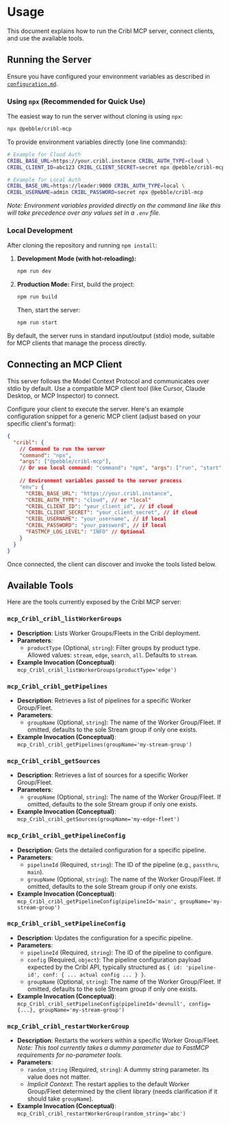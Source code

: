 # Usage

This document explains how to run the Cribl MCP server, connect clients, and use the available tools.

## Running the Server

Ensure you have configured your environment variables as described in [`configuration.md`](./configuration.md).

### Using `npx` (Recommended for Quick Use)

The easiest way to run the server without cloning is using `npx`:

```bash
npx @pebble/cribl-mcp
```

To provide environment variables directly (one line commands):

```bash
# Example for Cloud Auth
CRIBL_BASE_URL=https://your.cribl.instance CRIBL_AUTH_TYPE=cloud \
CRIBL_CLIENT_ID=abc123 CRIBL_CLIENT_SECRET=secret npx @pebble/cribl-mcp

# Example for Local Auth
CRIBL_BASE_URL=https://leader:9000 CRIBL_AUTH_TYPE=local \
CRIBL_USERNAME=admin CRIBL_PASSWORD=secret npx @pebble/cribl-mcp
```

*Note: Environment variables provided directly on the command line like this will take precedence over any values set in a `.env` file.*

### Local Development

After cloning the repository and running `npm install`:

1.  **Development Mode (with hot-reloading):**
    ```bash
    npm run dev
    ```
2.  **Production Mode:**
    First, build the project:
    ```bash
    npm run build
    ```
    Then, start the server:
    ```bash
    npm run start
    ```

By default, the server runs in standard input/output (stdio) mode, suitable for MCP clients that manage the process directly.

## Connecting an MCP Client

This server follows the Model Context Protocol and communicates over stdio by default. Use a compatible MCP client tool (like Cursor, Claude Desktop, or MCP Inspector) to connect.

Configure your client to execute the server. Here's an example configuration snippet for a generic MCP client (adjust based on your specific client's format):

```json
{
  "cribl": {
    // Command to run the server
    "command": "npx", 
    "args": ["@pebble/cribl-mcp"],
    // Or use local command: "command": "npm", "args": ["run", "start"]
    
    // Environment variables passed to the server process
    "env": {
      "CRIBL_BASE_URL": "https://your.cribl.instance",
      "CRIBL_AUTH_TYPE": "cloud", // or "local"
      "CRIBL_CLIENT_ID": "your_client_id", // if cloud
      "CRIBL_CLIENT_SECRET": "your_client_secret", // if cloud
      "CRIBL_USERNAME": "your_username", // if local
      "CRIBL_PASSWORD": "your_password", // if local
      "FASTMCP_LOG_LEVEL": "INFO" // Optional
    }
  }
}
```

Once connected, the client can discover and invoke the tools listed below.

## Available Tools

Here are the tools currently exposed by the Cribl MCP server:

### `mcp_Cribl_cribl_listWorkerGroups`

*   **Description**: Lists Worker Groups/Fleets in the Cribl deployment.
*   **Parameters**:
    *   `productType` (Optional, `string`): Filter groups by product type. Allowed values: `stream`, `edge`, `search`, `all`. Defaults to `stream`.
*   **Example Invocation (Conceptual)**: `mcp_Cribl_cribl_listWorkerGroups(productType='edge')`

### `mcp_Cribl_cribl_getPipelines`

*   **Description**: Retrieves a list of pipelines for a specific Worker Group/Fleet.
*   **Parameters**:
    *   `groupName` (Optional, `string`): The name of the Worker Group/Fleet. If omitted, defaults to the sole Stream group if only one exists.
*   **Example Invocation (Conceptual)**: `mcp_Cribl_cribl_getPipelines(groupName='my-stream-group')`

### `mcp_Cribl_cribl_getSources`

*   **Description**: Retrieves a list of sources for a specific Worker Group/Fleet.
*   **Parameters**:
    *   `groupName` (Optional, `string`): The name of the Worker Group/Fleet. If omitted, defaults to the sole Stream group if only one exists.
*   **Example Invocation (Conceptual)**: `mcp_Cribl_cribl_getSources(groupName='my-edge-fleet')`

### `mcp_Cribl_cribl_getPipelineConfig`

*   **Description**: Gets the detailed configuration for a specific pipeline.
*   **Parameters**:
    *   `pipelineId` (Required, `string`): The ID of the pipeline (e.g., `passthru`, `main`).
    *   `groupName` (Optional, `string`): The name of the Worker Group/Fleet. If omitted, defaults to the sole Stream group if only one exists.
*   **Example Invocation (Conceptual)**: `mcp_Cribl_cribl_getPipelineConfig(pipelineId='main', groupName='my-stream-group')`

### `mcp_Cribl_cribl_setPipelineConfig`

*   **Description**: Updates the configuration for a specific pipeline.
*   **Parameters**:
    *   `pipelineId` (Required, `string`): The ID of the pipeline to configure.
    *   `config` (Required, `object`): The pipeline configuration payload expected by the Cribl API, typically structured as `{ id: 'pipeline-id', conf: { ... actual config ... } }`.
    *   `groupName` (Optional, `string`): The name of the Worker Group/Fleet. If omitted, defaults to the sole Stream group if only one exists.
*   **Example Invocation (Conceptual)**: `mcp_Cribl_cribl_setPipelineConfig(pipelineId='devnull', config={...}, groupName='my-stream-group')`

### `mcp_Cribl_cribl_restartWorkerGroup`

*   **Description**: Restarts the workers within a specific Worker Group/Fleet. *Note: This tool currently takes a dummy parameter due to FastMCP requirements for no-parameter tools.*
*   **Parameters**:
    *   `random_string` (Required, `string`): A dummy string parameter. Its value does not matter.
    *   *Implicit Context*: The restart applies to the default Worker Group/Fleet determined by the client library (needs clarification if it should take `groupName`).
*   **Example Invocation (Conceptual)**: `mcp_Cribl_cribl_restartWorkerGroup(random_string='abc')` 